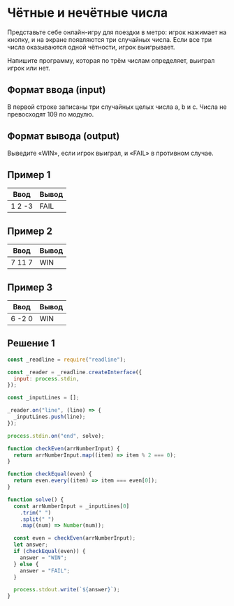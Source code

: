 # Чётные и нечётные числа

Представьте себе онлайн-игру для поездки в метро: игрок нажимает на кнопку, и на экране появляются три случайных числа. Если все три числа оказываются одной чётности, игрок выигрывает.

Напишите программу, которая по трём числам определяет, выиграл игрок или нет.

## Формат ввода (input)

В первой строке записаны три случайных целых числа a, b и c. Числа не превосходят 109 по модулю.

## Формат вывода (output)

Выведите «WIN», если игрок выиграл, и «FAIL» в противном случае.

## Пример 1

| Ввод   | Вывод |
| ------ | ----- |
| 1 2 -3 | FAIL  |

## Пример 2

| Ввод   | Вывод |
| ------ | ----- |
| 7 11 7 | WIN   |

## Пример 3

| Ввод   | Вывод |
| ------ | ----- |
| 6 -2 0 | WIN   |

## Решение 1

```javascript
const _readline = require("readline");

const _reader = _readline.createInterface({
  input: process.stdin,
});

const _inputLines = [];

_reader.on("line", (line) => {
  _inputLines.push(line);
});

process.stdin.on("end", solve);

function checkEven(arrNumberInput) {
  return arrNumberInput.map((item) => item % 2 === 0);
}

function checkEqual(even) {
  return even.every((item) => item === even[0]);
}

function solve() {
  const arrNumberInput = _inputLines[0]
    .trim(" ")
    .split(" ")
    .map((num) => Number(num));

  const even = checkEven(arrNumberInput);
  let answer;
  if (checkEqual(even)) {
    answer = "WIN";
  } else {
    answer = "FAIL";
  }

  process.stdout.write(`${answer}`);
}
```
